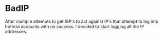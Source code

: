 # BadIP
After multiple attempts to get ISP's to act against IP's that attempt to log into hotmail accounts with no success. I decided to start logging all the IP addresses.

